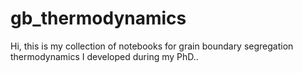 # gb_thermodynamics
Hi, this is my collection of notebooks for grain boundary segregation thermodynamics I developed during my PhD..
